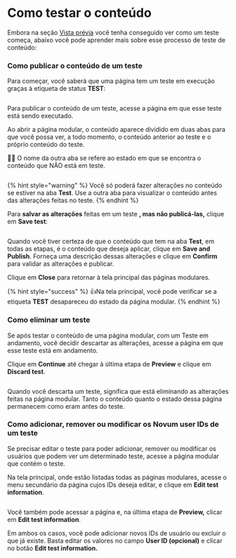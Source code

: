 # Como testar o conteúdo

Embora na seção [Vista prévia](como-crear-una-pagina-modular/vista-previa.md) você tenha conseguido ver como um teste começa, abaixo você pode aprender mais sobre esse processo de teste de conteúdo:

### Como publicar o conteúdo de um teste

Para começar, você saberá que uma página tem um teste em execução graças à etiqueta de status **TEST**:

<figure><img src=".gitbook/assets/test_modular_page_tag.png" alt=""><figcaption></figcaption></figure>

Para publicar o conteúdo de um teste, acesse a página em que esse teste está sendo executado.

Ao abrir a página modular, o conteúdo aparece dividido em duas abas para que você possa ver, a todo momento, o conteúdo anterior ao teste e o próprio conteúdo do teste.

👋🏽 O nome da outra aba se refere ao estado em que se encontra o conteúdo que NÃO está em teste.

<figure><img src=".gitbook/assets/tabTestModularPages.png" alt=""><figcaption></figcaption></figure>

{% hint style="warning" %} Você só poderá fazer alterações no conteúdo se estiver na aba **Test**. Use a outra aba para visualizar o conteúdo antes das alterações feitas no teste. {% endhint %}

Para **salvar as alterações** feitas em um teste **, mas não publicá-las,** clique em **Save test**:

<figure><img src=".gitbook/assets/saveTestButtom.png" alt=""><figcaption></figcaption></figure>

Quando você tiver certeza de que o conteúdo que tem na aba **Test**, em todas as etapas, é o conteúdo que deseja aplicar, clique em **Save and Publish**. Forneça uma descrição dessas alterações e clique em **Confirm** para validar as alterações e publicar.

Clique em **Close** para retornar à tela principal das páginas modulares.

{% hint style="success" %} :thumbsup:Na tela principal, você pode verificar se a etiqueta **TEST** desapareceu do estado da página modular. {% endhint %}

### Como eliminar um teste

Se após testar o conteúdo de uma página modular, com um Teste em andamento, você decidir descartar as alterações, acesse a página em que esse teste está em andamento.

Clique em **Continue** até chegar à última etapa de **Preview** e clique em **Discard test**.

<figure><img src=".gitbook/assets/DiscardTest.png" alt=""><figcaption></figcaption></figure>

Quando você descarta um teste, significa que está eliminando as alterações feitas na página modular. Tanto o conteúdo quanto o estado dessa página permanecem como eram antes do teste.

### Como adicionar, remover ou modificar os Novum user IDs de um teste

Se precisar editar o teste para poder adicionar, remover ou modificar os usuários que podem ver um determinado teste, acesse a página modular que contém o teste.

Na tela principal, onde estão listadas todas as páginas modulares, acesse o menu secundário da página cujos IDs deseja editar, e clique em **Edit test information**.

<figure><img src=".gitbook/assets/EditTestInformation.png" alt=""><figcaption></figcaption></figure>

Você também pode acessar a página e, na última etapa de **Preview,** clicar em **Edit test information**.

Em ambos os casos, você pode adicionar novos IDs de usuário ou excluir o que já existe. Basta editar os valores no campo **User ID (opcional)** e clicar no botão **Edit test information.**
